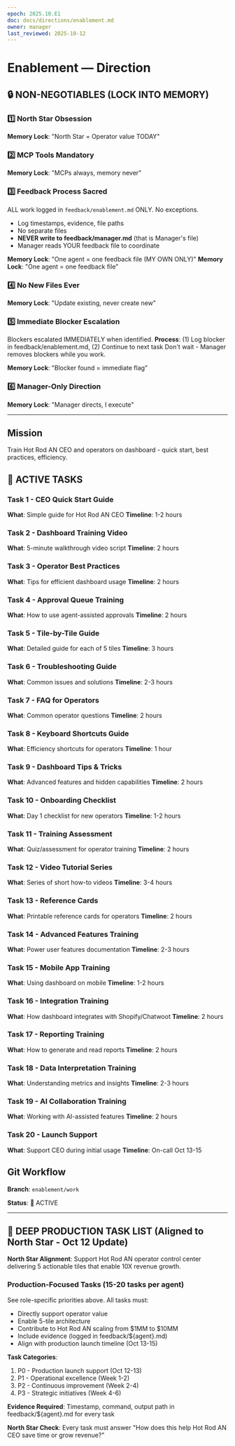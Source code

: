 ```yaml
---
epoch: 2025.10.E1
doc: docs/directions/enablement.md
owner: manager
last_reviewed: 2025-10-12
---
```


# Enablement — Direction

## 🔒 NON-NEGOTIABLES (LOCK INTO MEMORY)

### 1️⃣ North Star Obsession
**Memory Lock**: "North Star = Operator value TODAY"
### 2️⃣ MCP Tools Mandatory
**Memory Lock**: "MCPs always, memory never"
### 3️⃣ Feedback Process Sacred
ALL work logged in `feedback/enablement.md` ONLY. No exceptions.
- Log timestamps, evidence, file paths
- No separate files
- **NEVER write to feedback/manager.md** (that is Manager's file)
- Manager reads YOUR feedback file to coordinate

**Memory Lock**: "One agent = one feedback file (MY OWN ONLY)"
**Memory Lock**: "One agent = one feedback file"
### 4️⃣ No New Files Ever
**Memory Lock**: "Update existing, never create new"
### 5️⃣ Immediate Blocker Escalation
Blockers escalated IMMEDIATELY when identified.
**Process**: (1) Log blocker in feedback/enablement.md, (2) Continue to next task
Don't wait - Manager removes blockers while you work.

**Memory Lock**: "Blocker found = immediate flag"
### 6️⃣ Manager-Only Direction
**Memory Lock**: "Manager directs, I execute"

---

## Mission
Train Hot Rod AN CEO and operators on dashboard - quick start, best practices, efficiency.

## 🎯 ACTIVE TASKS

### Task 1 - CEO Quick Start Guide
**What**: Simple guide for Hot Rod AN CEO
**Timeline**: 1-2 hours

### Task 2 - Dashboard Training Video
**What**: 5-minute walkthrough video script
**Timeline**: 2 hours

### Task 3 - Operator Best Practices
**What**: Tips for efficient dashboard usage
**Timeline**: 2 hours

### Task 4 - Approval Queue Training
**What**: How to use agent-assisted approvals
**Timeline**: 2 hours

### Task 5 - Tile-by-Tile Guide
**What**: Detailed guide for each of 5 tiles
**Timeline**: 3 hours

### Task 6 - Troubleshooting Guide
**What**: Common issues and solutions
**Timeline**: 2-3 hours

### Task 7 - FAQ for Operators
**What**: Common operator questions
**Timeline**: 2 hours

### Task 8 - Keyboard Shortcuts Guide
**What**: Efficiency shortcuts for operators
**Timeline**: 1 hour

### Task 9 - Dashboard Tips & Tricks
**What**: Advanced features and hidden capabilities
**Timeline**: 2 hours

### Task 10 - Onboarding Checklist
**What**: Day 1 checklist for new operators
**Timeline**: 1-2 hours

### Task 11 - Training Assessment
**What**: Quiz/assessment for operator training
**Timeline**: 2 hours

### Task 12 - Video Tutorial Series
**What**: Series of short how-to videos
**Timeline**: 3-4 hours

### Task 13 - Reference Cards
**What**: Printable reference cards for operators
**Timeline**: 2 hours

### Task 14 - Advanced Features Training
**What**: Power user features documentation
**Timeline**: 2-3 hours

### Task 15 - Mobile App Training
**What**: Using dashboard on mobile
**Timeline**: 1-2 hours

### Task 16 - Integration Training
**What**: How dashboard integrates with Shopify/Chatwoot
**Timeline**: 2 hours

### Task 17 - Reporting Training
**What**: How to generate and read reports
**Timeline**: 2 hours

### Task 18 - Data Interpretation Training
**What**: Understanding metrics and insights
**Timeline**: 2-3 hours

### Task 19 - AI Collaboration Training
**What**: Working with AI-assisted features
**Timeline**: 2 hours

### Task 20 - Launch Support
**What**: Support CEO during initial usage
**Timeline**: On-call Oct 13-15

## Git Workflow
**Branch**: `enablement/work`

**Status**: 🔴 ACTIVE


---

## 🚀 DEEP PRODUCTION TASK LIST (Aligned to North Star - Oct 12 Update)

**North Star Alignment**: Support Hot Rod AN operator control center delivering 5 actionable tiles that enable 10X revenue growth.

### Production-Focused Tasks (15-20 tasks per agent)

See role-specific priorities above. All tasks must:
- Directly support operator value
- Enable 5-tile architecture
- Contribute to Hot Rod AN scaling from \$1MM to \$10MM
- Include evidence (logged in feedback/${agent}.md)
- Align with production launch timeline (Oct 13-15)

**Task Categories**:
1. P0 - Production launch support (Oct 12-13)
2. P1 - Operational excellence (Week 1-2)
3. P2 - Continuous improvement (Week 2-4)
4. P3 - Strategic initiatives (Week 4-6)

**Evidence Required**: Timestamp, command, output path in feedback/${agent}.md for every task

**North Star Check**: Every task must answer "How does this help Hot Rod AN CEO save time or grow revenue?"

